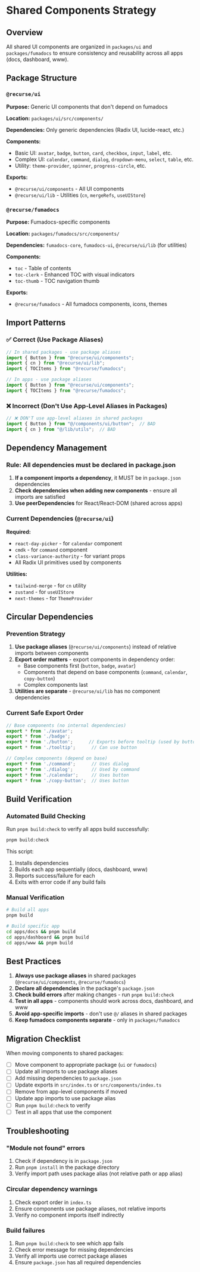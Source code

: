 # Shared Components Strategy

## Overview

All shared UI components are organized in `packages/ui` and `packages/fumadocs` to ensure consistency and reusability across all apps (docs, dashboard, www).

## Package Structure

### `@recurse/ui`
**Purpose:** Generic UI components that don't depend on fumadocs

**Location:** `packages/ui/src/components/`

**Dependencies:** Only generic dependencies (Radix UI, lucide-react, etc.)

**Components:**
- Basic UI: `avatar`, `badge`, `button`, `card`, `checkbox`, `input`, `label`, etc.
- Complex UI: `calendar`, `command`, `dialog`, `dropdown-menu`, `select`, `table`, etc.
- Utility: `theme-provider`, `spinner`, `progress-circle`, etc.

**Exports:**
- `@recurse/ui/components` - All UI components
- `@recurse/ui/lib` - Utilities (`cn`, `mergeRefs`, `useUIStore`)

### `@recurse/fumadocs`
**Purpose:** Fumadocs-specific components

**Location:** `packages/fumadocs/src/components/`

**Dependencies:** `fumadocs-core`, `fumadocs-ui`, `@recurse/ui/lib` (for utilities)

**Components:**
- `toc` - Table of contents
- `toc-clerk` - Enhanced TOC with visual indicators
- `toc-thumb` - TOC navigation thumb

**Exports:**
- `@recurse/fumadocs` - All fumadocs components, icons, themes

## Import Patterns

### ✅ Correct (Use Package Aliases)

```typescript
// In shared packages - use package aliases
import { Button } from "@recurse/ui/components";
import { cn } from "@recurse/ui/lib";
import { TOCItems } from "@recurse/fumadocs";

// In apps - use package aliases
import { Button } from "@recurse/ui/components";
import { TOCItems } from "@recurse/fumadocs";
```

### ❌ Incorrect (Don't Use App-Level Aliases in Packages)

```typescript
// ❌ DON'T use app-level aliases in shared packages
import { Button } from "@/components/ui/button";  // BAD
import { cn } from "@/lib/utils";  // BAD
```

## Dependency Management

### Rule: All dependencies must be declared in package.json

1. **If a component imports a dependency**, it MUST be in `package.json` dependencies
2. **Check dependencies when adding new components** - ensure all imports are satisfied
3. **Use peerDependencies** for React/React-DOM (shared across apps)

### Current Dependencies (`@recurse/ui`)

**Required:**
- `react-day-picker` - for `calendar` component
- `cmdk` - for `command` component
- `class-variance-authority` - for variant props
- All Radix UI primitives used by components

**Utilities:**
- `tailwind-merge` - for `cn` utility
- `zustand` - for `useUIStore`
- `next-themes` - for `ThemeProvider`

## Circular Dependencies

### Prevention Strategy

1. **Use package aliases** (`@recurse/ui/components`) instead of relative imports between components
2. **Export order matters** - export components in dependency order:
   - Base components first (`button`, `badge`, `avatar`)
   - Components that depend on base components (`command`, `calendar`, `copy-button`)
   - Complex components last
3. **Utilities are separate** - `@recurse/ui/lib` has no component dependencies

### Current Safe Export Order

```typescript
// Base components (no internal dependencies)
export * from './avatar';
export * from './badge';
export * from './button';      // Exports before tooltip (used by button)
export * from './tooltip';      // Can use button

// Complex components (depend on base)
export * from './command';      // Uses dialog
export * from './dialog';       // Used by command
export * from './calendar';     // Uses button
export * from './copy-button';  // Uses button
```

## Build Verification

### Automated Build Checking

Run `pnpm build:check` to verify all apps build successfully:

```bash
pnpm build:check
```

This script:
1. Installs dependencies
2. Builds each app sequentially (docs, dashboard, www)
3. Reports success/failure for each
4. Exits with error code if any build fails

### Manual Verification

```bash
# Build all apps
pnpm build

# Build specific app
cd apps/docs && pnpm build
cd apps/dashboard && pnpm build
cd apps/www && pnpm build
```

## Best Practices

1. **Always use package aliases** in shared packages (`@recurse/ui/components`, `@recurse/fumadocs`)
2. **Declare all dependencies** in the package's `package.json`
3. **Check build errors** after making changes - run `pnpm build:check`
4. **Test in all apps** - components should work across docs, dashboard, and www
5. **Avoid app-specific imports** - don't use `@/` aliases in shared packages
6. **Keep fumadocs components separate** - only in `packages/fumadocs`

## Migration Checklist

When moving components to shared packages:

- [ ] Move component to appropriate package (`ui` or `fumadocs`)
- [ ] Update all imports to use package aliases
- [ ] Add missing dependencies to `package.json`
- [ ] Update exports in `src/index.ts` or `src/components/index.ts`
- [ ] Remove from app-level components if moved
- [ ] Update app imports to use package alias
- [ ] Run `pnpm build:check` to verify
- [ ] Test in all apps that use the component

## Troubleshooting

### "Module not found" errors

1. Check if dependency is in `package.json`
2. Run `pnpm install` in the package directory
3. Verify import path uses package alias (not relative path or app alias)

### Circular dependency warnings

1. Check export order in `index.ts`
2. Ensure components use package aliases, not relative imports
3. Verify no component imports itself indirectly

### Build failures

1. Run `pnpm build:check` to see which app fails
2. Check error message for missing dependencies
3. Verify all imports use correct package aliases
4. Ensure `package.json` has all required dependencies

